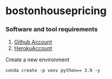# bostonhousepricing

### Software and tool requirements

1. [Github Account](https://github.com)
2. [HerokuAccount](https://heroku.com)

Create a new environment
```
conda create -p venv python== 3.9 -y
```

